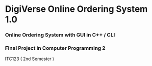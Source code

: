 # DigiVerse Online Ordering System 1.0

### Online Ordering System with GUI in C++ / CLI 

### Final Project in  Computer Programming 2 

ITC123 ( 2nd Semester )
